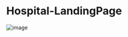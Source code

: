 # Hospital-LandingPage

![image](https://github.com/alihatem360/Hospital-LandingPage/assets/68661572/6b6e113c-742a-4d5d-9e38-37d13a1c82bd)
